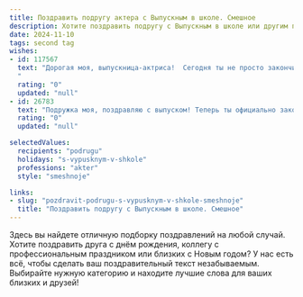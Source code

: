 ```yaml
---
title: Поздравить подругу актера с Выпускным в школе. Смешное
description: Хотите поздравить подругу с Выпускным в школе или другим праздником? Наш ИИ создаст незабываемое поздравление, а вы обязательно выделитесь среди других.  
date: 2024-11-10
tags: second tag
wishes:
- id: 117567
  text: "Дорогая моя, выпускница-актриса!  Сегодня ты не просто закончила школу – ты блестяще сыграла роль отличницы (ну, или почти отличницы 😉)!  Пусть твоя дальнейшая жизнь будет полна ярких ролей, громких оваций и…  адекватных режиссёров!  Поздравляю с окончанием школы и желаю тебе такого количества предложений о работе, что тебе придется выбирать, в каком сериале о супергероях играть — в роли злодейки или, всё-таки, героини (хотя, злодейки обычно интереснее)!
  "
  rating: "0"
  updated: "null"
- id: 26783
  text: "Подружка моя, поздравляю с выпуском! Теперь ты официально закончила школу, где ты училась так же усердно, как я пыталась не заснуть на уроках. Актерская профессия – это твой выбор, и я верю, что ты будешь блистать на сцене так же ярко, как и на школьных танцах. Пусть твои роли будут такими же запоминающимися, как и твои истории о том, как ты \"совсем чуть-чуть\" опаздывала на занятия. Удачи, юмор сохрани, и помни: каждый твой выход на сцену – это новый выпускной!"
  rating: "0"
  updated: "null"

selectedValues:
  recipients: "podrugu"
  holidays: "s-vypusknym-v-shkole"
  professions: "akter"
  style: "smeshnoje"

links:
- slug: "pozdravit-podrugu-s-vypusknym-v-shkole-smeshnoje"
  title: "Поздравить подругу с Выпускным в школе. Смешное"
---
```


Здесь вы найдете отличную подборку поздравлений на любой случай.
Хотите поздравить друга с днём рождения, коллегу с профессиональным праздником или близких с Новым годом? У нас есть всё, чтобы сделать ваш поздравительный текст незабываемым. Выбирайте нужную категорию и находите лучшие слова для ваших близких и друзей!
